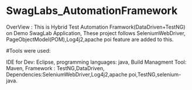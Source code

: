 # SwagLabs_AutomationFramework

OverView :
This is Hybrid Test Automation Framwork(DataDriven+TestNG) on Demo SwagLab Application, These project follows SeleniumWebDriver, PageObjectModel(POM),Log4j2,apache poi feature are added to this.

#Tools were used:

IDE for Dev: Eclipse,
programming languages: java,
Build Managment Tool: Maven,
Framework : TestNG,DataDriven,
Dependencies:SeleniumWebDriver,Log4j2,apache poi,TestNG,selenium-java.
